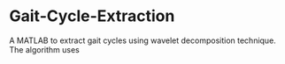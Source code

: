 # Gait-Cycle-Extraction
A MATLAB to extract gait cycles using wavelet decomposition technique. The algorithm uses 
